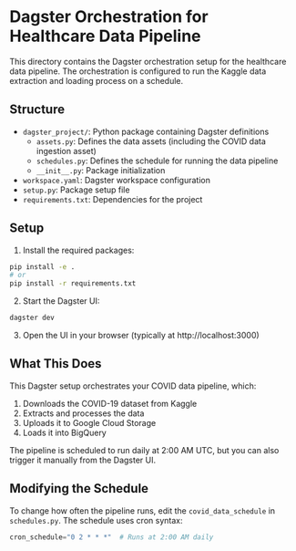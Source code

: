 # Dagster Orchestration for Healthcare Data Pipeline

This directory contains the Dagster orchestration setup for the healthcare data pipeline. The orchestration is configured to run the Kaggle data extraction and loading process on a schedule.

## Structure

- `dagster_project/`: Python package containing Dagster definitions
  - `assets.py`: Defines the data assets (including the COVID data ingestion asset)
  - `schedules.py`: Defines the schedule for running the data pipeline
  - `__init__.py`: Package initialization
- `workspace.yaml`: Dagster workspace configuration
- `setup.py`: Package setup file
- `requirements.txt`: Dependencies for the project

## Setup

1. Install the required packages:

```bash
pip install -e .
# or
pip install -r requirements.txt
```

2. Start the Dagster UI:

```bash
dagster dev
```

3. Open the UI in your browser (typically at http://localhost:3000)

## What This Does

This Dagster setup orchestrates your COVID data pipeline, which:

1. Downloads the COVID-19 dataset from Kaggle
2. Extracts and processes the data
3. Uploads it to Google Cloud Storage
4. Loads it into BigQuery

The pipeline is scheduled to run daily at 2:00 AM UTC, but you can also trigger it manually from the Dagster UI.

## Modifying the Schedule

To change how often the pipeline runs, edit the `covid_data_schedule` in `schedules.py`. The schedule uses cron syntax:

```python
cron_schedule="0 2 * * *"  # Runs at 2:00 AM daily
```